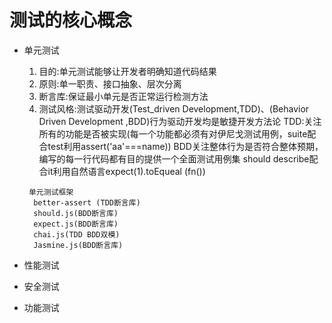 # 测试的核心概念
  + 单元测试
    1. 目的:单元测试能够让开发者明确知道代码结果
    2. 原则:单一职责、接口抽象、层次分离
    3. 断言库:保证最小单元是否正常运行检测方法
    4. 测试风格:测试驱动开发(Test_driven Development,TDD)、(Behavior Driven Development ,BDD)行为驱动开发均是敏捷开发方法论
       TDD:关注所有的功能是否被实现(每一个功能都必须有对伊尼戈测试用例，suite配合test利用assert('aa'===name))
       BDD关注整体行为是否符合整体预期，编写的每一行代码都有目的提供一个全面测试用例集 should describe配合it利用自然语言expect(1).toEqueal   (fn())

     ```
      单元测试框架
       better-assert (TDD断言库)
       should.js(BDD断言库)
       expect.js(BDD断言库)
       chai.js(TDD BDD双模)
       Jasmine.js(BDD断言库)
     ```

     
  + 性能测试
  + 安全测试
  + 功能测试
  